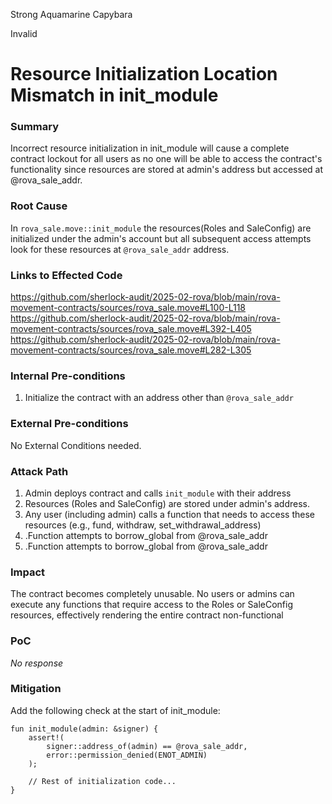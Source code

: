 Strong Aquamarine Capybara

Invalid

# Resource Initialization Location Mismatch in init_module

### Summary

Incorrect resource initialization in init_module will cause a complete contract lockout for all users as no one will be able to access the contract's functionality since resources are stored at admin's address but accessed at @rova_sale_addr.

### Root Cause

In `rova_sale.move::init_module` the resources(Roles and SaleConfig) are initialized under the admin's account but all subsequent access attempts look for these resources at `@rova_sale_addr` address.

### Links to Effected Code
https://github.com/sherlock-audit/2025-02-rova/blob/main/rova-movement-contracts/sources/rova_sale.move#L100-L118
https://github.com/sherlock-audit/2025-02-rova/blob/main/rova-movement-contracts/sources/rova_sale.move#L392-L405
https://github.com/sherlock-audit/2025-02-rova/blob/main/rova-movement-contracts/sources/rova_sale.move#L282-L305
### Internal Pre-conditions

1. Initialize the contract with an address other than `@rova_sale_addr`

### External Pre-conditions

No External Conditions needed.

### Attack Path

1. Admin deploys contract and calls `init_module` with their address
2. Resources (Roles and SaleConfig) are stored under admin's address.
3. Any user (including admin) calls a function that needs to access these resources (e.g., fund, withdraw, set_withdrawal_address)
4. .Function attempts to borrow_global from @rova_sale_addr
5. .Function attempts to borrow_global from @rova_sale_addr

### Impact

The contract becomes completely unusable. No users or admins can execute any functions that require access to the Roles or SaleConfig resources, effectively rendering the entire contract non-functional

### PoC

_No response_

### Mitigation

Add the following check at the start of init_module:
```move
fun init_module(admin: &signer) {
    assert!(
        signer::address_of(admin) == @rova_sale_addr,
        error::permission_denied(ENOT_ADMIN)
    );
    
    // Rest of initialization code...
}